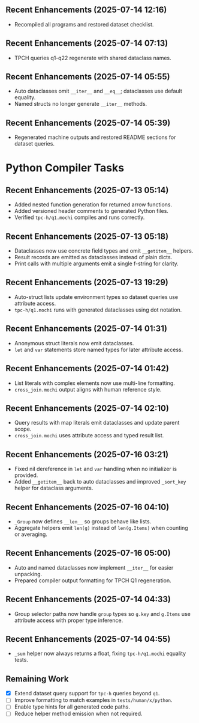 ## Recent Enhancements (2025-07-14 12:16)
- Recompiled all programs and restored dataset checklist.
## Recent Enhancements (2025-07-14 07:13)
- TPCH queries q1-q22 regenerate with shared dataclass names.
## Recent Enhancements (2025-07-14 05:55)
- Auto dataclasses omit `__iter__` and `__eq__`; dataclasses use default equality.
- Named structs no longer generate `__iter__` methods.

## Recent Enhancements (2025-07-14 05:39)
- Regenerated machine outputs and restored README sections for dataset queries.
# Python Compiler Tasks

## Recent Enhancements (2025-07-13 05:14)
- Added nested function generation for returned arrow functions.
- Added versioned header comments to generated Python files.
- Verified `tpc-h/q1.mochi` compiles and runs correctly.
## Recent Enhancements (2025-07-13 05:18)
- Dataclasses now use concrete field types and omit `__getitem__` helpers.
- Result records are emitted as dataclasses instead of plain dicts.
- Print calls with multiple arguments emit a single f-string for clarity.
## Recent Enhancements (2025-07-13 19:29)
- Auto-struct lists update environment types so dataset queries use attribute access.
- `tpc-h/q1.mochi` runs with generated dataclasses using dot notation.
## Recent Enhancements (2025-07-14 01:31)
- Anonymous struct literals now emit dataclasses.
- `let` and `var` statements store named types for later attribute access.
## Recent Enhancements (2025-07-14 01:42)
- List literals with complex elements now use multi-line formatting.
- `cross_join.mochi` output aligns with human reference style.
## Recent Enhancements (2025-07-14 02:10)
- Query results with map literals emit dataclasses and update parent scope.
- `cross_join.mochi` uses attribute access and typed result list.
## Recent Enhancements (2025-07-16 03:21)
- Fixed nil dereference in `let` and `var` handling when no initializer is provided.
- Added `__getitem__` back to auto dataclasses and improved `_sort_key` helper for dataclass arguments.

## Recent Enhancements (2025-07-16 04:10)
- `_Group` now defines `__len__` so groups behave like lists.
- Aggregate helpers emit `len(g)` instead of `len(g.Items)` when counting or averaging.

## Recent Enhancements (2025-07-16 05:00)
- Auto and named dataclasses now implement `__iter__` for easier unpacking.
- Prepared compiler output formatting for TPCH Q1 regeneration.
## Recent Enhancements (2025-07-14 04:33)
- Group selector paths now handle `group` types so `g.key` and `g.Items` use
  attribute access with proper type inference.
## Recent Enhancements (2025-07-14 04:55)
- `_sum` helper now always returns a float, fixing `tpc-h/q1.mochi` equality tests.

## Remaining Work
- [x] Extend dataset query support for `tpc-h` queries beyond `q1`.
- [ ] Improve formatting to match examples in `tests/human/x/python`.
- [ ] Enable type hints for all generated code paths.
- [ ] Reduce helper method emission when not required.
